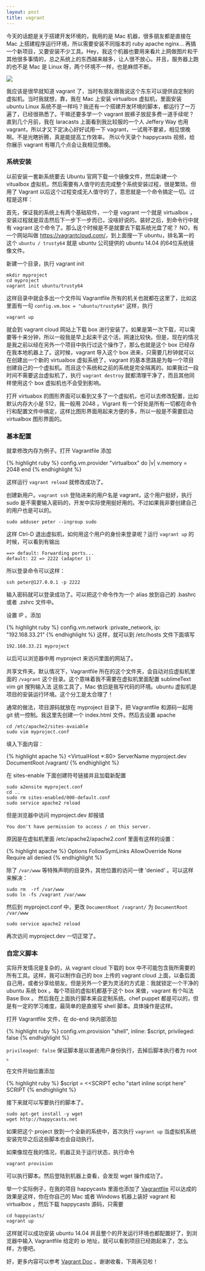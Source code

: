 ```yaml
---
layout: post
title: vagrant
---
```


今天的话题是关于搭建开发环境的，我用的是 Mac 机器，很多朋友都是直接在 Mac 上搭建程序运行环境，所以需要安装不同版本的 ruby apache nginx... 再搞一个新项目，又要安装不少工具。Hey，我这个机器也要用来看片上网做图片和干其他很多事情的，总之系统上的东西越来越多，让人很不放心。并且，服务器上跑的也不是 Mac 是 Linux 呀，两个环境不一样，也是麻烦不断。

![](http://media.happycasts.net/pic/happycasts/vagrant.png)

我应该是很早就知道 vagrant 了，当时有朋友跟我说这个东东可以提供自定制的虚拟机。当时我就想，靠，我在 Mac 上安装 virtualbox 虚拟机，里面安装 ubuntu Linux 系统不是一样吗？我还有一个搭建开发环境的脚本，都运行了一万遍了，已经很熟悉了。干嘛还要多学一个 vagrant 脱裤子放屁多费一道手续呢？直到几个月前，我在 laracasts 上面看到我比较服的一个人 Jeffery Way 也用 vagrant，所以才又下定决心好好试用一下 vagrant，一试用不要紧，相见恨晚啊。不是光瞎折腾，真是能提高工作效率。
所以今天录个 happycasts 视频，给你展示 vagrant 有哪几个点会让我相见恨晚。

### 系统安装

以前安装一套新系统要去 Ubuntu 官网下载一个镜像文件，然后新建一个 vitualbox 虚拟机，然后需要有人值守的去完成整个系统安装过程，很是繁琐。但用了 Vagrant 以后这个过程变成无人值守的了，意思就是一个命令搞定一切。过程是这样：

首先，保证我的系统上有两个基础软件，一个是 vagrant 一个就是 virtualbox ，安装过程就是双击然后下一步下一步而已，没啥好说的。装好之后，到命令行中就有 vagrant 这个命令了。那么这个时候是不是就要去下载系统光盘了呢？ NO，有一个网站叫做 <https://vagrantcloud.com/>，到上面搜一下 ubuntu，排名第一的这个  `ubuntu / trusty64` 就是 ubuntu 公司提供的 ubuntu 14.04 的64位系统镜像文件。

新建一个目录，执行 vagrant init

    mkdir myproject
    cd myproject
    vagrant init ubuntu/trusty64

这样目录中就会多出一个文件叫 Vagrantfile 所有的机关也就都在这里了，比如这里面有一句  `config.vm.box = "ubuntu/trusty64"` 这样，执行

    vagrant up

就会到 vagrant cloud 网站上下载 box 进行安装了。如果是第一次下载，可以需要等十来分钟，所以一般我是早上起来干这个活，网速比较快。但是，现在的情况是我之前以经在另外一个项目中执行过这个操作了，那么也就是这个 box 已经存在我本地机器上了。这时候，vagrant 导入这个 box 进来，只需要几秒钟就可以在创建出一个新的 virtualbox 虚拟系统了，vagrant 的基本思路是为每一个项目创建自己的一个虚拟机。而且这个系统和之前的系统是完全隔离的。如果我过一段时间不需要这台虚拟机了，执行 `vagrant destroy` 就都清理干净了，而且其他同样使用这个 box 虚拟机也不会受到影响。

打开 virtuabox 的图形界面可以看到又多了一个虚拟机，也可以去修改配置，比如默认内存大小是 512，我一般用 2048 。Vigrant 有一个好处是所有一切都在命令行和配置文件中搞定，这样比图形界面用起来方便的多，所以一般是不需要启动 virtualbox 图形界面的。

### 基本配置
就拿修改内存为例子。打开 Vagrantfile 添加

{% highlight ruby %}
config.vm.provider "virtualbox" do |v|
  v.memory = 2048
end
{% endhighlight %}

这样运行 `vagrant reload` 就修改成功了。

创建新用户。`vagrant ssh` 登陆进来的用户名是 vagrant，这个用户挺好，执行 sudo 是不需要输入密码的，开发中实际使用挺好用的。不过如果我非要创建自己的用户也是可以的。

    sudo adduser peter --ingroup sudo

这样 Ctrl-D 退出虚拟机，如何用这个用户的身份来登录呢？运行 `vagrant up` 的时候，可以看到有输出

    ==> default: Forwarding ports...
    default: 22 => 2222 (adapter 1)

所以登录命令可以这样：

    ssh peter@127.0.0.1 -p 2222

输入密码就可以登录成功了。可以把这个命令作为一个 alias 放到自己的 .bashrc 或者 .zshrc 文件中。

设置 IP 。添加

{% highlight ruby %}
config.vm.network :private_network, ip: "192.168.33.21"
{% endhighlight %}
这样，就可以到 /etc/hosts 文件下面填写

    192.168.33.21 myproject

以后可以浏览器中用 myproject 来访问里面的网站了。

共享文件夹。默认情况下，Vagrantfile 所在的这个文件夹，会自动对应虚拟机里面的 `/vagrant` 这个目录。这个意味着我不需要在虚拟机里面配置 sublimeText vim git 搜狗输入法 这些工具了，Mac 依旧是我写代码的环境。ubuntu 虚拟机是项目的安装运行环境。这个分工是太合理了！

通常的做法，项目源码就放在 myproject 目录下，把 Vagrantfile 和源码一起用 git 统一控制。我这里先创建一个 index.html 文件。然后去设置 apache

    cd /etc/apache2/sites-avaiable
    sudo vim myproject.conf

填入下面内容：

{% highlight apache %}
<VirtualHost *:80>
  ServerName myproject.dev
  DocumentRoot /vagrant/
</VirtualHost>
{% endhighlight %}


在 sites-enable 下面创建符号链接并且加载新配置

    sudo a2ensite myproject.conf
    cd ..
    sudo rm sites-enabled/000-default.conf
    sudo service apache2 reload

但是浏览器中访问 myproject.dev 却报错

    You don't have permission to access / on this server.

原因是在虚拟机里面 /etc/apache2/apache2.conf 里面有这样的设置：

{% highlight apache %}
<Directory />
  Options FollowSymLinks
  AllowOverride None
  Require all denied
</Directory>
{% endhighlight %}

除了 `/var/www` 等特殊声明的目录外，其他位置的访问一律 'denied' 。可以这样来解决：

    sudo rm  -rf /var/www
    sudo ln -fs /vagrant /var/www

然后到 myproject.conf 中，更改 `DocumentRoot /vagrant/` 为 `DocumentRoot /var/www`

    sudo service apache2 reload

再次访问 myproject.dev 一切正常了。

### 自定义脚本

实际开发情况是复杂的，从 vagrant cloud 下载的 box 中不可能包含我所需要的所有工具。这样，我可以制作自己的 box 上传的 vagrant cloud 上面，以备后面自己用，或者分享给朋友。但是另外一个更为灵活的方式是：我就锁定一个干净的 ubuntu 系统 box 。每个项目的虚拟机都基于这个 box 来做，vagrant 有个叫法 Base Box 。
然后我在上面执行脚本来自定制系统。chef puppet 都是可以的，但是有一定的学习难度，最简单的是直接写 shell 脚本。具体操作是这样。

打开 Vagrantfile 文件，在 do-end 块内部添加

{% highlight ruby %}
config.vm.provision "shell", inline: $script, privileged: false
{% endhighlight %}

`privileaged: false` 保证脚本是以普通用户身份执行，去掉后脚本执行者为 root 。

在文件开始位置添加

{% highlight ruby %}
$script = <<SCRIPT
    echo "start inline script here"
SCRIPT
{% endhighlight %}

接下来就可以写要执行的脚本了。

    sudo apt-get install -y wget
    wget http://happycasts.net

如果把这个 project 放到一个全新的系统中，首次执行 `vagrant up` 当虚拟机系统安装完毕之后这些脚本也会自动执行。

如果像现在我的情况，机器正处于运行状态，执行命令

    vagrant provision

可以执行脚本。然后登陆到机器上查看，会发现 wget 操作成功了。

举一个实际例子，在我的项目 happycasts 里面也添加了 [Vagrantfile](https://github.com/happypeter/happycasts/blob/master/Vagrantfile) 可以达成的效果是这样，你在你自己的 Mac 或者 Windows 机器上装好 vagrant 和 virtualbox ，然后下载 happycasts 源码，只需要

    cd happycasts/
    vagrant up

这样就可以成功安装 ubuntu 14.04 并且整个的开发运行环境也都配置好了，到浏览器中输入 Vagrantfile 给定的 ip 地址，就可以看到项目已经跑起来了，怎么样，方便吧。

好，更多内容可以参考 [Vagrant Doc](https://docs.vagrantup.com/v2/) 。谢谢收看，下周再见啦！





